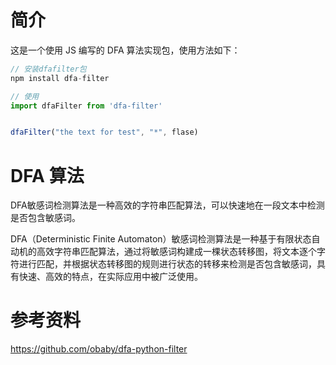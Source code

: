 # 简介
这是一个使用 JS 编写的 DFA 算法实现包，使用方法如下：

```js
// 安装dfafilter包
npm install dfa-filter

// 使用
import dfaFilter from 'dfa-filter'


dfaFilter("the text for test", "*", flase)
```



# DFA 算法
DFA敏感词检测算法是一种高效的字符串匹配算法，可以快速地在一段文本中检测是否包含敏感词。

DFA（Deterministic Finite Automaton）敏感词检测算法是一种基于有限状态自动机的高效字符串匹配算法，通过将敏感词构建成一棵状态转移图，将文本逐个字符进行匹配，并根据状态转移图的规则进行状态的转移来检测是否包含敏感词，具有快速、高效的特点，在实际应用中被广泛使用。

# 参考资料
https://github.com/obaby/dfa-python-filter